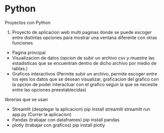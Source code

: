 # Python
Proyectos con Python

1. Proyecto de aplicacion web multi paginas donde se puede escoger entre distintas opciones para mostrar una ventana diferente con otras funciones
 - Pagina principal
 - Visualizacion de datos (opcion de subir un archivo csv y muestre las estadisticas que se encuentran dentro de dicho archivo por medio de tablas.)
 - Graficos interactivos (Permite subir un archivo, permite escoger entre los ejes los datos que se desean visualizar, graficacion del grafico con la opcion de poder interactuar con el grafico segun la que se necesite entre las opciones preestablecidas)

 librerias que se usan 
 - Streamlit (desplegar la aplicacion)
        pip install streamlit
        streamlit run app.py (Correr la aplicacion)
 - Pandas (trabajar con dataframes)
        pip install pandas
 - plotly (trabajar con graficos)
        pip install plotly
        

